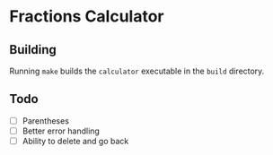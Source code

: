 # Fractions Calculator

## Building

Running `make` builds the `calculator` executable in the `build` directory.

## Todo

- [ ] Parentheses
- [ ] Better error handling
- [ ] Ability to delete and go back
